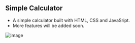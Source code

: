 ## Simple Calculator
- A simple calculator built with HTML, CSS and JavaSript.
- More features will be added soon.
  
![image](https://github.com/Mayank-Sharma17/Simple-Calculator/assets/113251342/d530d9f5-37b8-45ff-861b-6e1a439dbc1c)
